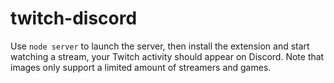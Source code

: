 # twitch-discord
Use `node server` to launch the server, then install the extension and start watching a stream, your Twitch activity should appear on Discord. Note that images only support a limited amount of streamers and games.